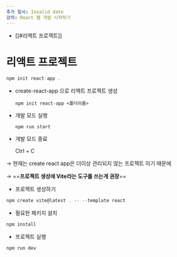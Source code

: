 ```yaml
---
추가 일시: Invalid date
강의: React 웹 개발 시작하기
---
```

- [[#리액트 프로젝트]]

# 리액트 프로젝트

```JavaScript
npm init react-app .
```

- create-react-app 으로 리액트 프로젝트 생성
    
    `npm init react-app <폴더이름>`
    
- 개발 모드 실행
    
    `npm run start`
    
- 개발 모드 종료
    
    Ctrl + C
    
      
    

→ 현재는 create react app은 더이상 관리되지 않는 프로젝트 이기 때문에

→ ==**프로젝트 생성에 Vite라는 도구를 쓰는게 권장**==

  

- 프로젝트 생성하기

```JavaScript
npm create vite@latest . -- --template react
```

  

- 필요한 패키지 설치

```JavaScript
npm install
```

  

- 프로젝트 실행

```JavaScript
npm run dev
```